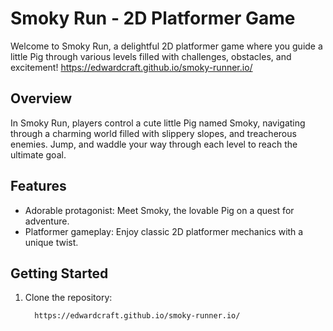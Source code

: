 # Smoky Run - 2D Platformer Game

Welcome to Smoky Run, a delightful 2D platformer game where you guide a little Pig through various levels filled with challenges, obstacles, and excitement!
https://edwardcraft.github.io/smoky-runner.io/

## Overview

In Smoky Run, players control a cute little Pig named Smoky, navigating through a charming world filled with slippery slopes, and treacherous enemies. Jump, and waddle your way through each level to reach the ultimate goal.

## Features

- Adorable protagonist: Meet Smoky, the lovable Pig on a quest for adventure.
- Platformer gameplay: Enjoy classic 2D platformer mechanics with a unique twist.

## Getting Started

1. Clone the repository:

   ```bash
     https://edwardcraft.github.io/smoky-runner.io/
